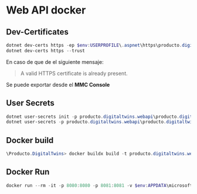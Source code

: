 # Web API docker

## Dev-Certificates

```powershell
dotnet dev-certs https -ep $env:USERPROFILE\.aspnet\https\producto.digitaltwins.webapi.pfx -p <CREDENTIAL_PLACEHOLDER>
dotnet dev-certs https --trust 
```

En caso de que de el siguiente mensaje:

>A valid HTTPS certificate is already present.

Se puede exportar desde el **MMC Console**

## User Secrets

```powershell
dotnet user-secrets init -p producto.digitaltwins.webapi\producto.digitaltwins.webapi.csproj
dotnet user-secrets -p producto.digitaltwins.webapi\producto.digitaltwins.webapi.csproj set "Kestrel:Certificates:Development:Password" "<CREDENTIAL_PLACEHOLDER>"
```

## Docker build

```powershell
\Producto.DigitalTwins> docker buildx build -t producto.digitaltwins.webapi:1.0 -f  .\Producto.DigitalTwins.WebApi\Dockerfile .
```

## Docker Run

```powershell
docker run --rm -it -p 8080:8080 -p 8081:8081 -v $env:APPDATA\microsoft\UserSecrets\:/root/.microsoft/usersecrets -v $env:USERPROFILE\.aspnet\https:/root/.aspnet/https/ -e ASPNETCORE_HTTPS_PORTS=8081 -e ASPNETCORE_ENVIRONMENT=Development -e ASPNETCORE_Kestrel__Certificates__Default__Password="netadmin" -e ASPNETCORE_Kestrel__Certificates__Default__Path=/root/.aspnet/https/producto.digitaltwins.webapi.pfx producto.digitaltwins.webapi:1.0
```